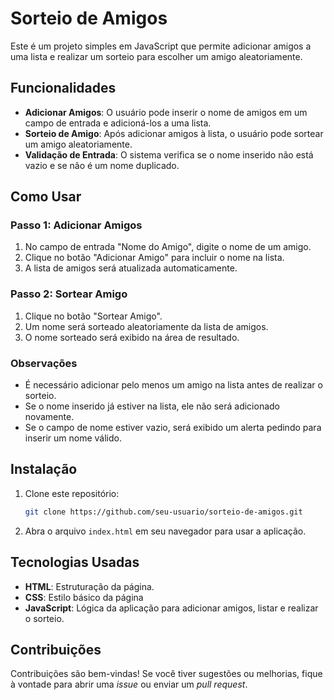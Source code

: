 # Sorteio de Amigos

Este é um projeto simples em JavaScript que permite adicionar amigos a uma lista e realizar um sorteio para escolher um amigo aleatoriamente.

## Funcionalidades

- **Adicionar Amigos**: O usuário pode inserir o nome de amigos em um campo de entrada e adicioná-los a uma lista.
- **Sorteio de Amigo**: Após adicionar amigos à lista, o usuário pode sortear um amigo aleatoriamente.
- **Validação de Entrada**: O sistema verifica se o nome inserido não está vazio e se não é um nome duplicado.

## Como Usar

### Passo 1: Adicionar Amigos

1. No campo de entrada "Nome do Amigo", digite o nome de um amigo.
2. Clique no botão "Adicionar Amigo" para incluir o nome na lista.
3. A lista de amigos será atualizada automaticamente.

### Passo 2: Sortear Amigo

1. Clique no botão "Sortear Amigo".
2. Um nome será sorteado aleatoriamente da lista de amigos.
3. O nome sorteado será exibido na área de resultado.

### Observações

- É necessário adicionar pelo menos um amigo na lista antes de realizar o sorteio.
- Se o nome inserido já estiver na lista, ele não será adicionado novamente.
- Se o campo de nome estiver vazio, será exibido um alerta pedindo para inserir um nome válido.

## Instalação

1. Clone este repositório:
   ```bash
   git clone https://github.com/seu-usuario/sorteio-de-amigos.git
   ```

2. Abra o arquivo `index.html` em seu navegador para usar a aplicação.

## Tecnologias Usadas

- **HTML**: Estruturação da página.
- **CSS**: Estilo básico da página 
- **JavaScript**: Lógica da aplicação para adicionar amigos, listar e realizar o sorteio.

## Contribuições

Contribuições são bem-vindas! Se você tiver sugestões ou melhorias, fique à vontade para abrir uma *issue* ou enviar um *pull request*.
